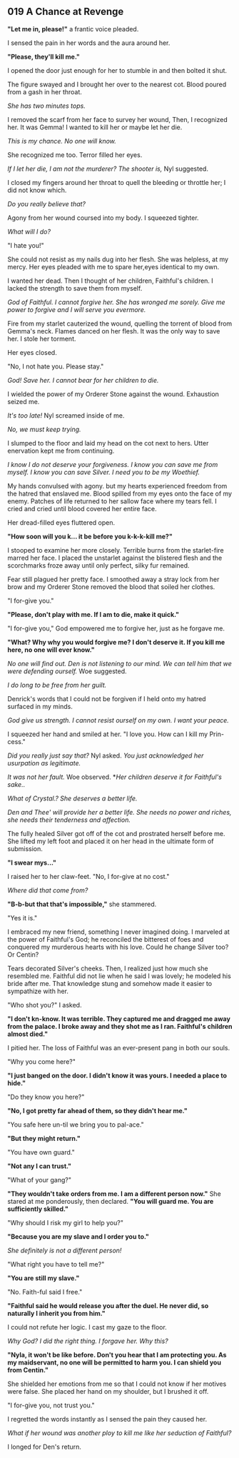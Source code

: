 ## 019 A Chance at Revenge

**"Let me in, please!"** a frantic voice pleaded.

I sensed the pain in her words and the aura around her.

**"Please, they'll kill me."**

I opened the door just enough for her to stumble in and then bolted it shut.

The figure swayed and I brought her over to the nearest cot. Blood poured from a gash in her throat. 

*She has two minutes tops.*

I removed the scarf from her face to survey her wound, Then, I recognized her. It was Gemma! I wanted to kill her or maybe let her die.

*This is my chance. No one will know.*

She recognized me too. Terror filled her eyes.

*If I let her die, I am not the murderer? The shooter is,* Nyl suggested.



I closed my fingers around her throat to quell the bleeding or throttle her; I did not know which.

*Do you really believe that?*

Agony from her wound coursed into my body. I squeezed tighter.

*What will I do?*

"I hate you!"

She could not resist as my nails dug into her flesh. She was helpless, at my mercy. Her eyes pleaded with me to spare her,eyes identical to my own.

I wanted her dead. Then I thought of her children, Faithful's children. I lacked the strength to save them from myself.

*God of Faithful. I cannot forgive her. She has wronged me sorely. Give me power to forgive and I will serve you evermore.*

Fire from my starlet cauterized the wound, quelling the torrent of blood from Gemma's neck. Flames danced on her flesh. It was the only way to save her. I stole her torment.

Her eyes closed.

"No, I not hate you. Please stay."

*God! Save her. I cannot bear for her children to die.*

I wielded the power of my Orderer Stone against the wound. Exhaustion seized me.

*It's too late!* Nyl screamed inside of me.

*No, we must keep trying.*

I slumped to the floor and laid my head on the cot next to hers. Utter enervation kept me from continuing.

*I know I do not deserve your forgiveness. I know you can save me from myself. I know you can save Silver. I need you to be my Woethief.*

My hands convulsed with agony. but my hearts experienced freedom from the hatred that enslaved me. Blood spilled from my eyes onto the face of my enemy. Patches of life returned to her sallow face where my tears fell. I cried and cried until blood covered her entire face.

Her dread-filled eyes fluttered open.

**"How soon will you k... it be before you k-k-k-kill me?"**

I stooped to examine her more closely. Terrible burns from the starlet-fire marred her face. I placed the unstarlet against the blistered flesh and the scorchmarks froze away until only perfect, silky fur remained.

Fear still plagued her pretty face. I smoothed away a stray lock from her brow and my Orderer Stone removed the blood that soiled her clothes.

"I for-give you."

**"Please, don't play with me. If I am to die, make it quick."**

"I for-give you," God empowered me to forgive her, just as he forgave me.

**"What? Why why you would forgive me? I don't deserve it. If you kill me here, no one will ever know."**

*No one will find out. Den is not listening to our mind. We can tell him that we were defending ourself.* Woe suggested.

*I do long to be free from her guilt.*

Denrick's words that I could not be forgiven if I held onto my hatred surfaced in my minds.

*God give us strength. I cannot resist ourself on my own. I want your peace.*

I squeezed her hand and smiled at her. "I love you. How can I kill my Prin-cess."

*Did you really just say that?* Nyl asked. *You just acknowledged her usurpation as legitimate.*

*It was not her fault.* Woe observed. **Her children deserve it for Faithful's sake..*

*What of Crystal.? She deserves a better life.*

*Den and Thee' will provide her a better life. She needs no power and riches, she needs their tenderness and affection.*

The fully healed Silver got off of the cot and prostrated herself before me. She lifted my left foot and placed it on her head in the ultimate form of submission.

**"I swear mys..."**

I raised her to her claw-feet. "No, I for-give at no cost."

*Where did that come from?*

**"B-b-but that that's impossible,"** she stammered.

"Yes it is."

I embraced my new friend, something I never imagined doing. I marveled at the power of Faithful's God; he reconciled the bitterest of foes and conquered my murderous hearts with his love. Could he change Silver too? Or Centin?

Tears decorated Silver's cheeks. Then, I realized just how much she resembled me. Faithful did not lie when he said I was lovely; he modeled his bride after me. That knowledge stung and somehow made it easier to sympathize with her.

"Who shot you?" I asked.

**"I don't kn-know. It was terrible. They captured me and dragged me away from the palace. I broke away and they shot me as I ran. Faithful's children almost died."** 

I pitied her. The loss of Faithful was an ever-present pang in both our souls.

"Why you come here?"

**"I just banged on the door. I didn't know it was yours. I needed a place to hide."**

"Do they know you here?"

**"No, I got pretty far ahead of them, so they didn't hear me."**

"You safe here un-til we bring you to pal-ace."

**"But they might return."**

"You have own guard."

**"Not any I can trust."**

"What of your gang?"

**"They wouldn't take orders from me. I am a different person now."** She stared at me ponderously, then declared. **"You will guard me. You are sufficiently skilled."**

"Why should I risk my girl to help you?"

**"Because you are my slave and I order you to."**

*She definitely is not a different person!*

"What right you have to tell me?"

**"You are still my slave."**

"No. Faith-ful said I free."

**"Faithful said he would release you after the duel. He never did, so naturally I inherit you from him."**

I could not refute her logic. I cast my gaze to the floor.

*Why God? I did the right thing. I forgave her. Why this?*

**"Nyla, it won't be like before. Don't you hear that I am protecting you. As my maidservant, no one will be permitted to harm you. I can shield you from Centin."**

She shielded her emotions from me so that I could not know if her motives were false. She placed her hand on my shoulder, but I brushed it off.

"I for-give you, not trust you."

I regretted the words instantly as I sensed the pain they caused her.

*What if her wound was another ploy to kill me like her seduction of Faithful?*

I longed for Den's return.
